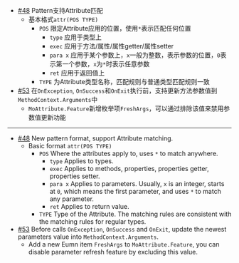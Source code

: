 - [#48](https://github.com/inversionhourglass/Rougamo/issues/48) Pattern支持Attribute匹配
	- 基本格式`attr(POS TYPE)`
		- `POS` 限定Attribute应用的位置，使用`*`表示匹配任何位置
			- `type` 应用于类型上
			- `exec` 应用于方法/属性/属性getter/属性setter
			- `para x` 应用于某个参数上，`x`一般为整数，表示参数的位置，`0`表示第一个参数，`x`为`*`时表示任意参数
			- `ret` 应用于返回值上
		- `TYPE` 为Attribute类型名称，匹配规则与普通类型匹配规则一致
- [#53](https://github.com/inversionhourglass/Rougamo/issues/53) 在`OnException`, `OnSuccess`和`OnExit`执行前，支持更新方法参数值到`MethodContext.Arguments`中
	-  `MoAttribute.Feature`新增枚举项`FreshArgs`，可以通过排除该值来禁用参数值更新功能

---

- [#48](https://github.com/inversionhourglass/Rougamo/issues/48) New pattern format, support Attribute matching.
	- Basic format `attr(POS TYPE)`
		- `POS` Where the attributes apply to, uses `*` to match anywhere.
			- `type` Applies to types.
			- `exec` Applies to methods, properties, properties getter, properties setter.
			- `para x` Applies to parameters. Usually, `x` is an integer, starts at `0`, which means the first parameter, and uses `*` to match any parameter.
			- `ret` Applies to return value.
		- `TYPE` Type of the Attribute. The matching rules are consistent with the matching rules for regular types.
- [#53](https://github.com/inversionhourglass/Rougamo/issues/53) Before calls `OnException`, `OnSuccess` and `OnExit`, update the newest parameters value into `MethodContext.Arguments`.
	-  Add a new Eumn item `FreshArgs` to `MoAttribute.Feature`, you can disable parameter refresh feature by excluding this value.